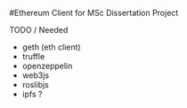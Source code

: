 #Ethereum Client for MSc Dissertation Project

TODO / Needed
- geth (eth client)
- truffle
- openzeppelin
- web3js
- roslibjs
- ipfs ?
